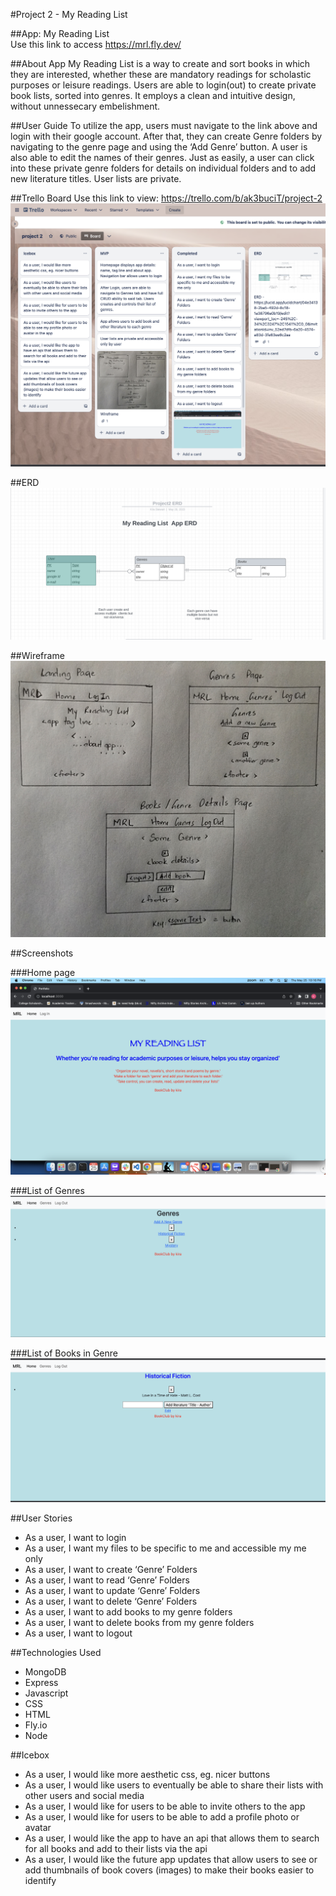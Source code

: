 #Project 2 - My Reading List

##App: My Reading List		
    Use this link to access https://mrl.fly.dev/

##About App
    My Reading List is a way to create and sort books in which they are interested, whether these are mandatory readings for scholastic purposes or leisure readings. Users are able to login(out) to create private book lists, sorted into genres. It employs a clean and intuitive design, without unnessecary embelishment.

##User Guide
    To utilize the app, users must navigate to the link above and login with their google account. After that, they can create Genre folders by navigating to the genre page and using the ‘Add Genre’ button. A user is also able to edit the names of their genres. Just as easily, a user can click into these private genre folders for details on individual folders and to add new literature titles. User lists are private.

##Trello Board
    Use this link to view: https://trello.com/b/ak3buciT/project-2
    ![Alt text](assets/project2_trello.png)

##ERD
![Alt text](assets/project2_ERD.png)

##Wireframe
![Alt text](assets/project2_wireframe.jpg)

##Screenshots

###Home page
![Alt text](assets/Homepage.png)

###List of Genres
![Alt text](assets/genre_page.png)

###List of Books in Genre
![Alt text](assets/book-genre_details_page.png)

##User Stories
- As a user, I want to login
- As a user, I want my files to be specific to me and accessible my me only
- As a user, I want to create ‘Genre’ Folders
- As a user, I want to read ‘Genre’ Folders
- As a user, I want to update ‘Genre’ Folders
- As a user, I want to delete ‘Genre’ Folders
- As a user, I want to add books to my genre folders
- As a user, I want to delete books from my genre folders
- As a user, I want to logout

##Technologies Used
- MongoDB
- Express
- Javascript
- CSS
- HTML
- Fly.io
- Node

##Icebox
- As a user, I would like more aesthetic css, eg. nicer buttons
- As a user, I would like users to eventually be able to share their lists with other users and social media
- As a user, I would like for users to be able to invite others to the app
- As a user, I would like for users to be able to add a profile photo or avatar
- As a user, I would like the app to have an api that allows them to search for all books and add to their lists via the api
- As a user, I would like the future app updates that allow users to see or add thumbnails of book covers (images) to make their books easier to identify
